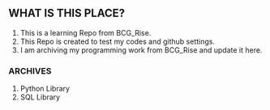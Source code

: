 <!-- FAQ Section Starts -->
## WHAT IS THIS PLACE?
1.  This is a learning Repo from BCG_Rise.
2.  This Repo is created to test my codes and github settings. 
3.  I am archiving my programming work from BCG_Rise and update it here.

<!-- FAQ Section Ends -->


<!-- ARCHIVES Section Starts -->
### ARCHIVES

<!-- Add your details -->
1.  Python Library
2.  SQL Library

<!-- ARCHIVES Section Ends -->